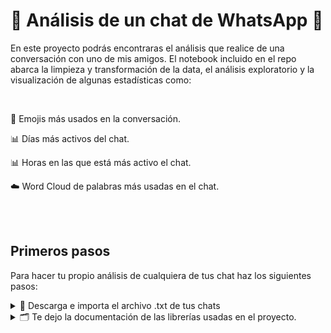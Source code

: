 # 📱 Análisis de un chat de WhatsApp 🙊  

En este proyecto podrás encontraras el análisis que realice de una conversación con uno de mis amigos. El notebook incluido en el repo abarca la limpieza y transformación de la data, el análisis exploratorio y la visualización de algunas estadísticas como:

<br> 
    <p>🤔 Emojis más usados en la conversación.</p>
    <p>📊 Días más activos del chat.</p>
    <p>📊 Horas en las que está más activo el chat.</p>
    <p>☁️ Word Cloud de palabras más usadas  en el chat.</p>
<br></br>

## Primeros pasos
Para hacer tu propio análisis de cualquiera de tus chat haz los siguientes pasos:
<details>
  <summary>📱 Descarga e importa el archivo .txt de tus chats </summary>
    <ol>
    <li> Ve a la chat que quieras analizar, ya sea de un contacto o de un grupo<img src="https://private-user-images.githubusercontent.com/68626833/311441917-3613f578-4627-4b4c-950e-fb9d9b7b7591.jpeg?jwt=eyJhbGciOiJIUzI1NiIsInR5cCI6IkpXVCJ9.eyJpc3MiOiJnaXRodWIuY29tIiwiYXVkIjoicmF3LmdpdGh1YnVzZXJjb250ZW50LmNvbSIsImtleSI6ImtleTUiLCJleHAiOjE3MDk5OTMyOTYsIm5iZiI6MTcwOTk5Mjk5NiwicGF0aCI6Ii82ODYyNjgzMy8zMTE0NDE5MTctMzYxM2Y1NzgtNDYyNy00YjRjLTk1MGUtZmI5ZDliN2I3NTkxLmpwZWc_WC1BbXotQWxnb3JpdGhtPUFXUzQtSE1BQy1TSEEyNTYmWC1BbXotQ3JlZGVudGlhbD1BS0lBVkNPRFlMU0E1M1BRSzRaQSUyRjIwMjQwMzA5JTJGdXMtZWFzdC0xJTJGczMlMkZhd3M0X3JlcXVlc3QmWC1BbXotRGF0ZT0yMDI0MDMwOVQxNDAzMTZaJlgtQW16LUV4cGlyZXM9MzAwJlgtQW16LVNpZ25hdHVyZT1iZWVlZjUxZTVhM2QyN2Y2MmJjYzAzNzk3NGNhYTNhYjQzOTRkYWI2NzcxMzI3YjFjYmEwMTc5NzY5NGUzNzdkJlgtQW16LVNpZ25lZEhlYWRlcnM9aG9zdCZhY3Rvcl9pZD0wJmtleV9pZD0wJnJlcG9faWQ9MCJ9.vKVcjhHRdLWeI6DBNMu-yz8pdUpKanp9TB8YS0DBkhA" width="150" alt="Competencias" />
    <li>Selecciona la opción <em>sin archivos</em><img src="https://private-user-images.githubusercontent.com/68626833/311441916-f6c4e9cb-c674-45ae-92a1-d71e4896005b.jpeg?jwt=eyJhbGciOiJIUzI1NiIsInR5cCI6IkpXVCJ9.eyJpc3MiOiJnaXRodWIuY29tIiwiYXVkIjoicmF3LmdpdGh1YnVzZXJjb250ZW50LmNvbSIsImtleSI6ImtleTUiLCJleHAiOjE3MDk5OTMyOTYsIm5iZiI6MTcwOTk5Mjk5NiwicGF0aCI6Ii82ODYyNjgzMy8zMTE0NDE5MTYtZjZjNGU5Y2ItYzY3NC00NWFlLTkyYTEtZDcxZTQ4OTYwMDViLmpwZWc_WC1BbXotQWxnb3JpdGhtPUFXUzQtSE1BQy1TSEEyNTYmWC1BbXotQ3JlZGVudGlhbD1BS0lBVkNPRFlMU0E1M1BRSzRaQSUyRjIwMjQwMzA5JTJGdXMtZWFzdC0xJTJGczMlMkZhd3M0X3JlcXVlc3QmWC1BbXotRGF0ZT0yMDI0MDMwOVQxNDAzMTZaJlgtQW16LUV4cGlyZXM9MzAwJlgtQW16LVNpZ25hdHVyZT05NWMzZmZjZjQxZTRkMDdmMzZhNTkyMWQyZDNjNDU0NzMzYTEzYWY3MzJmNWJiYzViM2Y1ZGJhZjhiNTJiZDdlJlgtQW16LVNpZ25lZEhlYWRlcnM9aG9zdCZhY3Rvcl9pZD0wJmtleV9pZD0wJnJlcG9faWQ9MCJ9.DxX3lN8BWehGxtO1J96t2LZeo--Sf4ReS0iWwjTdhnE" width="150" alt="Competencias" />
    <li>Por ultimo selecciona un contacto o a ti mismo para enviar el arvicho y asi poder descargarlo por WhatsApp Web   <img src="https://private-user-images.githubusercontent.com/68626833/311441914-ed16cb88-4460-4e47-a1e8-afe021dba12e.jpeg?jwt=eyJhbGciOiJIUzI1NiIsInR5cCI6IkpXVCJ9.eyJpc3MiOiJnaXRodWIuY29tIiwiYXVkIjoicmF3LmdpdGh1YnVzZXJjb250ZW50LmNvbSIsImtleSI6ImtleTUiLCJleHAiOjE3MDk5OTMyOTYsIm5iZiI6MTcwOTk5Mjk5NiwicGF0aCI6Ii82ODYyNjgzMy8zMTE0NDE5MTQtZWQxNmNiODgtNDQ2MC00ZTQ3LWExZTgtYWZlMDIxZGJhMTJlLmpwZWc_WC1BbXotQWxnb3JpdGhtPUFXUzQtSE1BQy1TSEEyNTYmWC1BbXotQ3JlZGVudGlhbD1BS0lBVkNPRFlMU0E1M1BRSzRaQSUyRjIwMjQwMzA5JTJGdXMtZWFzdC0xJTJGczMlMkZhd3M0X3JlcXVlc3QmWC1BbXotRGF0ZT0yMDI0MDMwOVQxNDAzMTZaJlgtQW16LUV4cGlyZXM9MzAwJlgtQW16LVNpZ25hdHVyZT01NTA0MzhlNzQxZDIyNDEzNTk4MmEyNGVlZTA0MGYyZTQ2MzljYjY1ZTBjNDM0MTkyYjU2ZWEyNTIxMWFiZjBiJlgtQW16LVNpZ25lZEhlYWRlcnM9aG9zdCZhY3Rvcl9pZD0wJmtleV9pZD0wJnJlcG9faWQ9MCJ9.YMQxWkQypuSjPVJ7wu-HrzQdY0LayCuywl312D3d66s" width="150" alt="Competencias" />


  </ol>
</details>

<details>
  <summary>🗂️ Te dejo la documentación de las librerías usadas en el proyecto. </summary>
  <lu>
    <li> <a href="https://docs.python.org/es/3/library/re.html#regular-expression-objects)
  [This link](http://example.net/">Re, para expresiones regulares</a>
    <li> <a href="https://carpedm20.github.io/emoji/docs/">Emoji</a> 
  </lu>
</details>